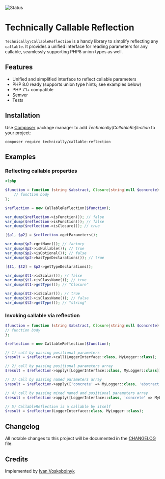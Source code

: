 ![Status][badge]

# Technically Callable Reflection

`Technically\CallableReflection` is a handy library to simplify reflecting any `callable`.
It provides a unified interface for reading parameters for any callable, 
seamlessly supporting PHP8 union types as well. 

## Features

- Unified and simplified interface to reflect callable parameters 
- PHP 8.0 ready (supports union type hints; see examples below)
- PHP 7.1+ compatible
- Semver
- Tests

## Installation

Use [Composer][2] package manager to add *Technically\CallableReflection* to your project:

```
composer require technically/callable-reflection
```

## Examples

### Reflecting callable properties

```php
<?php

$function = function (string $abstract, Closure|string|null $concrete): mixed {
    // function body
};

$reflection = new CallableReflection($function);

var_dump($reflection->isFunction()); // false
var_dump($reflection->isFunction()); // false
var_dump($reflection->isClosure()); // true

[$p1, $p2] = $reflection->getParameters();

var_dump($p2->getName()); // factory
var_dump($p2->isNullable()); // true
var_dump($p2->isOptional()); // false
var_dump($p2->hasTypeDeclarations()); // true

[$t1, $t2] = $p2->getTypeDeclarations();

var_dump($t1->isScalar()); // false 
var_dump($t1->isClassName()); // true 
var_dump($t1->getType()); // "Closure" 

var_dump($t2->isScalar()); // true 
var_dump($t2->isClassName()); // false 
var_dump($t2->getType()); // "string" 
```

### Invoking callable via reflection

```php
$function = function (string $abstract, Closure|string|null $concrete): mixed {
// function body
};

$reflection = new CallableReflection($function);

// 1) call by passing positional parameters
$result = $reflection->call(LoggerInterface::class, MyLogger::class);

// 2) call by passing positional parameters array 
$result = $reflection->apply([LoggerInterface::class, MyLogger::class]);

// 3) call by passing named parameters array 
$result = $reflection->apply(['concrete' => MyLogger::class, 'abstract' => LoggerInterface::class]);

// 4) call by passing mixed named and positional parameters array 
$result = $reflection->apply([LoggerInterface::class, 'concrete' => MyLogger::class]);

// 5) CallableReflection is a callable by itself
$result = $reflection(LoggerInterface::class, MyLogger::class);
```

## Changelog

All notable changes to this project will be documented in the [CHANGELOG](./CHANGELOG.md) file.


## Credits

Implemented by [Ivan Voskoboinyk][3]

[1]: https://www.php-fig.org/psr/psr-11/
[2]: https://getcomposer.org/
[3]: https://github.com/e1himself?utm_source=web&utm_medium=github&utm_campaign=technically/callable-reflection
[badge]: https://github.com/technically-php/callable-reflection/actions/workflows/test.yml/badge.svg
